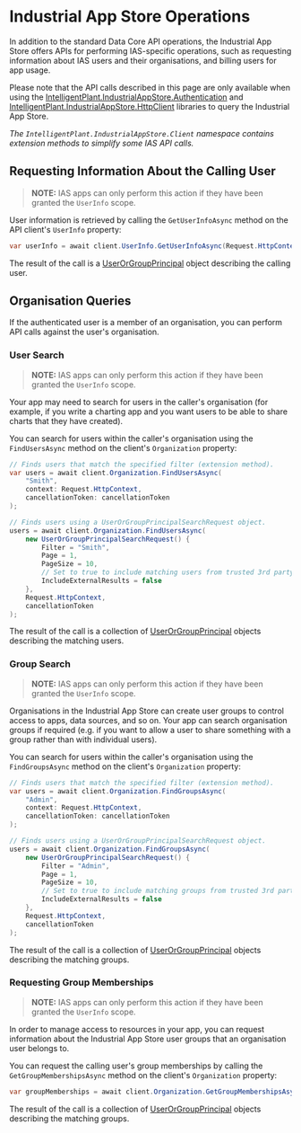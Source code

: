 # Industrial App Store Operations

In addition to the standard Data Core API operations, the Industrial App Store offers APIs for performing IAS-specific operations, such as requesting information about IAS users and their organisations, and billing users for app usage.

Please note that the API calls described in this page are only available when using the [IntelligentPlant.IndustrialAppStore.Authentication](/src/IntelligentPlant.IndustrialAppStore.Authentication) and [IntelligentPlant.IndustrialAppStore.HttpClient](/src/IntelligentPlant.IndustrialAppStore.HttpClient) libraries to query the Industrial App Store.

_The `IntelligentPlant.IndustrialAppStore.Client` namespace contains extension methods to simplify some IAS API calls._


## Requesting Information About the Calling User

> **NOTE:**
> IAS apps can only perform this action if they have been granted the `UserInfo` scope.


User information is retrieved by calling the `GetUserInfoAsync` method on the API client's `UserInfo` property:

```csharp
var userInfo = await client.UserInfo.GetUserInfoAsync(Request.HttpContext, cancellationToken);
```

The result of the call is a [UserOrGroupPrincipal](/src/IntelligentPlant.IndustrialAppStore.HttpClient/Model/UserOrGroupPrincipal.cs) object describing the calling user.


## Organisation Queries

If the authenticated user is a member of an organisation, you can perform API calls against the user's organisation.


### User Search

> **NOTE:**
> IAS apps can only perform this action if they have been granted the `UserInfo` scope.


Your app may need to search for users in the caller's organisation (for example, if you write a charting app and you want users to be able to share charts that they have created).

You can search for users within the caller's organisation using the `FindUsersAsync` method on the client's `Organization` property:

```csharp
// Finds users that match the specified filter (extension method).
var users = await client.Organization.FindUsersAsync(
    "Smith",
    context: Request.HttpContext,
    cancellationToken: cancellationToken
);

// Finds users using a UserOrGroupPrincipalSearchRequest object.
users = await client.Organization.FindUsersAsync(
    new UserOrGroupPrincipalSearchRequest() {
        Filter = "Smith",
        Page = 1,
        PageSize = 10,
        // Set to true to include matching users from trusted 3rd party organisations.
        IncludeExternalResults = false
    },
    Request.HttpContext,
    cancellationToken
);
```

The result of the call is a collection of [UserOrGroupPrincipal](/src/IntelligentPlant.IndustrialAppStore.HttpClient/Model/UserOrGroupPrincipal.cs) objects describing the matching users.


### Group Search

> **NOTE:**
> IAS apps can only perform this action if they have been granted the `UserInfo` scope.


Organisations in the Industrial App Store can create user groups to control access to apps, data sources, and so on. Your app can search organisation groups if required (e.g. if you want to allow a user to share something with a group rather than with individual users).

You can search for users within the caller's organisation using the `FindGroupsAsync` method on the client's `Organization` property:

```csharp
// Finds users that match the specified filter (extension method).
var users = await client.Organization.FindGroupsAsync(
    "Admin",
    context: Request.HttpContext,
    cancellationToken: cancellationToken
);

// Finds users using a UserOrGroupPrincipalSearchRequest object.
users = await client.Organization.FindGroupsAsync(
    new UserOrGroupPrincipalSearchRequest() {
        Filter = "Admin",
        Page = 1,
        PageSize = 10,
        // Set to true to include matching groups from trusted 3rd party organisations.
        IncludeExternalResults = false
    },
    Request.HttpContext,
    cancellationToken
);
```

The result of the call is a collection of [UserOrGroupPrincipal](/src/IntelligentPlant.IndustrialAppStore.HttpClient/Model/UserOrGroupPrincipal.cs) objects describing the matching groups.


### Requesting Group Memberships

> **NOTE:**
> IAS apps can only perform this action if they have been granted the `UserInfo` scope.


In order to manage access to resources in your app, you can request information about the Industrial App Store user groups that an organisation user belongs to.

You can request the calling user's group memberships by calling the `GetGroupMembershipsAsync` method on the client's `Organization` property:

```csharp
var groupMemberships = await client.Organization.GetGroupMembershipsAsync(Request.HttpContext, cancellationToken);
```

The result of the call is a collection of [UserOrGroupPrincipal](/src/IntelligentPlant.IndustrialAppStore.HttpClient/Model/UserOrGroupPrincipal.cs) objects describing the matching groups.
